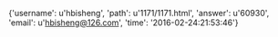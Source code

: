 {'username': u'hbisheng', 'path': u'1171/1171.html', 'answer': u'60930', 'email': u'hbisheng@126.com', 'time': '2016-02-24:21:53:46'}